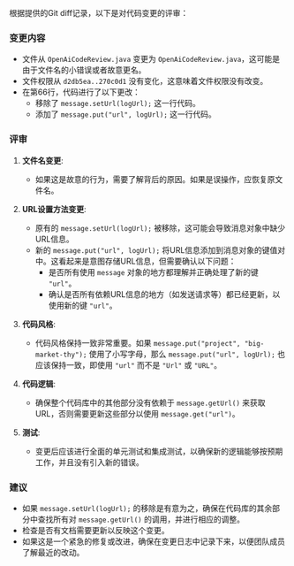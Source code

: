 根据提供的Git diff记录，以下是对代码变更的评审：

### 变更内容
- 文件从 `OpenAiCodeReview.java` 变更为 `OpenAiCodeReview.java`，这可能是由于文件名的小错误或者故意更名。
- 文件权限从 `d2db5ea..270c0d1` 没有变化，这意味着文件权限没有改变。
- 在第66行，代码进行了以下更改：
  - 移除了 `message.setUrl(logUrl);` 这一行代码。
  - 添加了 `message.put("url", logUrl);` 这一行代码。

### 评审
1. **文件名变更**:
   - 如果这是故意的行为，需要了解背后的原因。如果是误操作，应恢复原文件名。

2. **URL设置方法变更**:
   - 原有的 `message.setUrl(logUrl);` 被移除，这可能会导致消息对象中缺少URL信息。
   - 新的 `message.put("url", logUrl);` 将URL信息添加到消息对象的键值对中。这看起来是意图存储URL信息，但需要确认以下问题：
     - 是否所有使用 `message` 对象的地方都理解并正确处理了新的键 `"url"`。
     - 确认是否所有依赖URL信息的地方（如发送请求等）都已经更新，以使用新的键 `"url"`。

3. **代码风格**:
   - 代码风格保持一致非常重要。如果 `message.put("project", "big-market-thy");` 使用了小写字母，那么 `message.put("url", logUrl);` 也应该保持一致，即使用 `"url"` 而不是 `"Url"` 或 `"URL"`。

4. **代码逻辑**:
   - 确保整个代码库中的其他部分没有依赖于 `message.getUrl()` 来获取URL，否则需要更新这些部分以使用 `message.get("url")`。

5. **测试**:
   - 变更后应该进行全面的单元测试和集成测试，以确保新的逻辑能够按预期工作，并且没有引入新的错误。

### 建议
- 如果 `message.setUrl(logUrl);` 的移除是有意为之，确保在代码库的其余部分中查找所有对 `message.getUrl()` 的调用，并进行相应的调整。
- 检查是否有文档需要更新以反映这个变更。
- 如果这是一个紧急的修复或改进，确保在变更日志中记录下来，以便团队成员了解最近的改动。